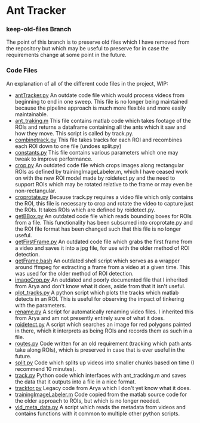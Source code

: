 # Ant Tracker

### keep-old-files Branch

The point of this branch is to preserve old files which I have removed from
the repository but which may be useful to preserve for in case the requirements
change at some point in the future.

### Code Files

An explanation of all of the different code files in the project, WIP:

 - [antTracker.py](scripts/antTracker.py) An outdate code file which would
   process videos from beginning to end in one sweep. This file is no longer
   being maintained because the pipeline approach is much more flexible and
   more easily maintainable.
 - [ant_traking.m](scripts/ant_tracking.m) This file contains matlab code
   which takes footage of the ROIs and returns a dataframe containing all
   the ants which it saw and how they move. This script is called by track.py.
 - [combinetrack.py](scripts/combinetrack.py) This file takes tracks for
   each ROI and recombines each ROI down to one file (undoes split.py)
 - [constants.py](scripts/constants.py) This file contains various parameters
   which one may tweak to improve performance.
 - [crop.py](scripts/crop.py) An outdated code file which crops images along
   rectangular ROIs as defined by trainingImageLabeler.m, which I have ceased
   work on with the new ROI model made by roidetect.py and the need to support
   ROIs which may be rotated relative to the frame or may even be
   non-rectangular.
 - [croprotate.py](scripts/croprotate.py) Because track.py requires a video
   file which only contains the ROI, this file is necessary to crop and rotate
   the video to capture just the ROIs. It takes ROIs which are defined by
   roidetect.py.
 - [getBBox.py](scripts/getBBox) An outdated code file which reads bounding
   boxes for ROIs from a file. This functionality has been subsumed into
   croprotate.py and the ROI file format has been changed such that this file
   is no longer useful.
 - [getFirstFrame.py](scripts/getFirstFrame.py) An outdated code file which
   grabs the first frame from a video and saves it into a jpg file, for use
   with the older method of ROI detection.
 - [getFrame.bash](scripts/getFrame.bash) An outdated shell script which serves
   as a wrapper around ffmpeg for extracting a frame from a video at a given
   time. This was used for the older method of ROI detection.
 - [imageCrop.py](scripts/imageCrop.py) An outdated and poorly documented file
   that I inherited from Arya and don't know what it does, aside from that it
   isn't useful.
 - [plot_tracks.py](scripts/plot_tracks.py) A python script which plots the
   tracks which matlab detects in an ROI. This is useful for observing the
   impact of tinkering with the parameters.
 - [rename.py](scripts/rename.py) A script for automatically renaming video
   files. I inherited this from Arya and am not presently entirely sure of what
   it does.
 - [roidetect.py](scripts/roidetect.py) A script which searches an image for
   red polygons painted in there, which it interprets as being ROIs and records
   them as such in a file.
 - [routes.py](scripts/routes.py) Code written for an old requirement (tracking
   which path ants take along ROIs), which is preserved in case that is ever
   useful in the future.
 - [split.py](scripts/split.py) Code which splits up videos into smaller chunks
   based on time (I recommend 10 minutes).
 - [track.py](scripts/track.py) Python code which interfaces with ant_tracking.m
   and saves the data that it outputs into a file in a nice format.
 - [tracktor.py](scripts/track.py) Legacy code from Arya which I don't yet know
   what it does.
 - [trainingImageLabeler.m](scripts/trainingImageLabeler.m) Code copied from the
   matlab source code for the older approach to ROIs, but which is no longer
   needed.
 - [vid_meta_data.py](scripts/vid_meta_data.py) A script which reads the
   metadata from videos and contains functions with it common to multiple other
   python scripts.

